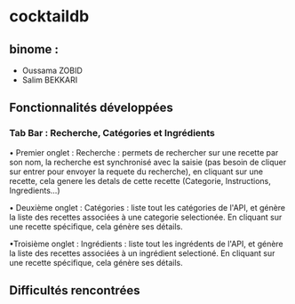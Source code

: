 # cocktaildb

## binome : 
  - Oussama ZOBID
  - Salim BEKKARI

## Fonctionnalités développées

### Tab Bar : Recherche, Catégories et Ingrédients

• Premier onglet : Recherche : permets de rechercher sur une recette par son nom, la recherche est synchronisé avec la saisie (pas besoin de cliquer sur entrer pour envoyer la requete du recherche), en cliquant sur une recette, cela genere les detals de cette recette (Categorie, Instructions, Ingredients...)

• Deuxième onglet : Catégories : liste tout les catégories de l'API, et génère la liste des recettes associées à une categorie selectionée. En cliquant sur une recette spécifique, cela génère ses détails.

•Troisième onglet : Ingrédients : liste tout les ingrédents de l'API, et génère la liste des recettes associées à un ingrédient selectioné. En cliquant sur une recette spécifique, cela génère ses détails.

## Difficultés rencontrées

